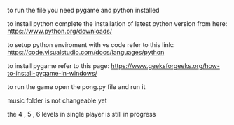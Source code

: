 to run the file you need pygame and python installed

to install python complete the installation of latest python version from here:
https://www.python.org/downloads/

to setup python enviroment with vs code refer to this link:
https://code.visualstudio.com/docs/languages/python

to install pygame refer to this page:
https://www.geeksforgeeks.org/how-to-install-pygame-in-windows/

to run the game open the pong.py file and run it

music folder is not changeable yet

the 4 , 5 , 6 levels in single player is still in progress
